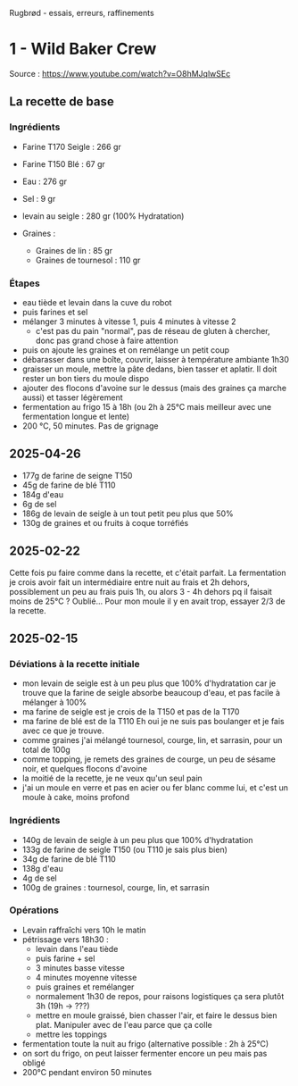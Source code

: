 Rugbrød - essais, erreurs, raffinements

# 1 - Wild Baker Crew

Source : https://www.youtube.com/watch?v=O8hMJqlwSEc

## La recette de base

### Ingrédients

- Farine T170 Seigle : 266 gr
- Farine T150 Blé : 67 gr
- Eau : 276 gr
- Sel : 9 gr
- levain au seigle : 280 gr (100% Hydratation)

- Graines :
    - Graines de lin : 85 gr
    - Graines de tournesol : 110 gr

### Étapes

- eau tiède et levain dans la cuve du robot
- puis farines et sel
- mélanger 3 minutes à vitesse 1, puis 4 minutes à vitesse 2
    - c'est pas du pain "normal", pas de réseau de gluten à chercher, donc pas grand chose à faire attention
- puis on ajoute les graines et on remélange un petit coup
- débarasser dans une boîte, couvrir, laisser à température ambiante 1h30
- graisser un moule, mettre la pâte dedans, bien tasser et aplatir. Il doit rester un bon tiers du moule dispo
- ajouter des flocons d'avoine sur le dessus (mais des graines ça marche aussi) et tasser légèrement
- fermentation au frigo 15 à 18h (ou 2h à 25°C mais meilleur avec une fermentation longue et lente)
- 200 °C, 50 minutes. Pas de grignage

## 2025-04-26

- 177g de farine de seigne T150
- 45g de farine de blé T110
- 184g d'eau
- 6g de sel
- 186g de levain de seigle à un tout petit peu plus que 50%
- 130g de graines et ou fruits à coque torréfiés




## 2025-02-22

Cette fois pu faire comme dans la recette, et c'était parfait. La fermentation je crois avoir fait un intermédiaire entre nuit au frais et 2h dehors, possiblement un peu au frais puis 1h, ou alors 3 - 4h dehors pq il faisait moins de 25°C ? Oublié...
Pour mon moule il y en avait trop, essayer 2/3 de la recette.




## 2025-02-15

### Déviations à la recette initiale

- mon levain de seigle est à un peu plus que 100% d'hydratation car je trouve que la farine de seigle absorbe beaucoup d'eau, et pas facile à mélanger à 100%
- ma farine de seigle est je crois de la T150 et pas de la T170
- ma farine de blé est de la T110
Eh oui je ne suis pas boulanger et je fais avec ce que je trouve.
- comme graines j'ai mélangé tournesol, courge, lin, et sarrasin, pour un total de 100g
- comme topping, je remets des graines de courge, un peu de sésame noir, et quelques flocons d'avoine
- la moitié de la recette, je ne veux qu'un seul pain
- j'ai un moule en verre et pas en acier ou fer blanc comme lui, et c'est un moule à cake, moins profond

### Ingrédients

- 140g de levain de seigle à un peu plus que 100% d'hydratation
- 133g de farine de seigle T150 (ou T110 je sais plus bien)
- 34g de farine de blé T110
- 138g d'eau
- 4g de sel
- 100g de graines : tournesol, courge, lin, et sarrasin

### Opérations

- Levain raffraîchi vers 10h le matin
- pétrissage vers 18h30 :
    - levain dans l'eau tiède
    - puis farine + sel
    - 3 minutes basse vitesse
    - 4 minutes moyenne vitesse
    - puis graines et remélanger
    - normalement 1h30 de repos, pour raisons logistiques ça sera plutôt 3h (19h -> ???)
    - mettre en moule graissé, bien chasser l'air, et faire le dessus bien plat. Manipuler avec de l'eau parce que ça colle
    - mettre les toppings
- fermentation toute la nuit au frigo (alternative possible : 2h à 25°C)
- on sort du frigo, on peut laisser fermenter encore un peu mais pas obligé
- 200°C pendant environ 50 minutes
